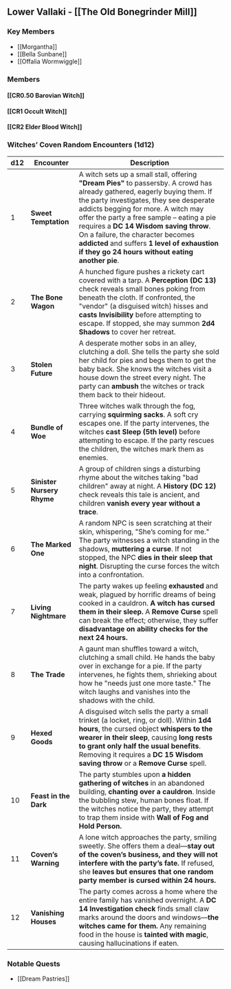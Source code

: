 ## **Lower Vallaki** - [[The Old Bonegrinder Mill]]

### **Key Members**
- [[Morgantha]]
- [[Bella Sunbane]]
- [[Offalia Wormwiggle]]

### **Members**
#### **[[CR0.50 Barovian Witch]]**
#### **[[CR1 Occult Witch]]**
#### **[[CR2 Elder Blood Witch]]**

### **Witches’ Coven Random Encounters (1d12)**

| d12 | Encounter                  | Description                                                                                                                                                                                                                                                                                                                                                                                                                                 |
| --- | -------------------------- | ------------------------------------------------------------------------------------------------------------------------------------------------------------------------------------------------------------------------------------------------------------------------------------------------------------------------------------------------------------------------------------------------------------------------------------------- |
| 1   | **Sweet Temptation**       | A witch sets up a small stall, offering **"Dream Pies"** to passersby. A crowd has already gathered, eagerly buying them. If the party investigates, they see desperate addicts begging for more. A witch may offer the party a free sample – eating a pie requires a **DC 14 Wisdom saving throw**. On a failure, the character becomes **addicted** and suffers **1 level of exhaustion if they go 24 hours without eating another pie**. |
| 2   | **The Bone Wagon**         | A hunched figure pushes a rickety cart covered with a tarp. A **Perception (DC 13)** check reveals small bones poking from beneath the cloth. If confronted, the "vendor" (a disguised witch) hisses and **casts Invisibility** before attempting to escape. If stopped, she may summon **2d4 Shadows** to cover her retreat.                                                                                                               |
| 3   | **Stolen Future**          | A desperate mother sobs in an alley, clutching a doll. She tells the party she sold her child for pies and begs them to get the baby back. She knows the witches visit a house down the street every night. The party can **ambush** the witches or track them back to their hideout.                                                                                                                                                       |
| 4   | **Bundle of Woe**          | Three witches walk through the fog, carrying **squirming sacks**. A soft cry escapes one. If the party intervenes, the witches **cast Sleep (5th level)** before attempting to escape. If the party rescues the children, the witches mark them as enemies.                                                                                                                                                                                 |
| 5   | **Sinister Nursery Rhyme** | A group of children sings a disturbing rhyme about the witches taking "bad children" away at night. A **History (DC 12)** check reveals this tale is ancient, and children **vanish every year without a trace**.                                                                                                                                                                                                                           |
| 6   | **The Marked One**         | A random NPC is seen scratching at their skin, whispering, "She’s coming for me." The party witnesses a witch standing in the shadows, **muttering a curse**. If not stopped, the NPC **dies in their sleep that night**. Disrupting the curse forces the witch into a confrontation.                                                                                                                                                       |
| 7   | **Living Nightmare**       | The party wakes up feeling **exhausted** and weak, plagued by horrific dreams of being cooked in a cauldron. **A witch has cursed them in their sleep.** A **Remove Curse** spell can break the effect; otherwise, they suffer **disadvantage on ability checks for the next 24 hours.**                                                                                                                                                    |
| 8   | **The Trade**              | A gaunt man shuffles toward a witch, clutching a small child. He hands the baby over in exchange for a pie. If the party intervenes, he fights them, shrieking about how he "needs just one more taste." The witch laughs and vanishes into the shadows with the child.                                                                                                                                                                     |
| 9   | **Hexed Goods**            | A disguised witch sells the party a small trinket (a locket, ring, or doll). Within **1d4 hours**, the cursed object **whispers to the wearer in their sleep**, causing **long rests to grant only half the usual benefits**. Removing it requires a **DC 15 Wisdom saving throw** or a **Remove Curse** spell.                                                                                                                             |
| 10  | **Feast in the Dark**      | The party stumbles upon **a hidden gathering of witches** in an abandoned building, **chanting over a cauldron**. Inside the bubbling stew, human bones float. If the witches notice the party, they attempt to trap them inside with **Wall of Fog and Hold Person.**                                                                                                                                                                      |
| 11  | **Coven’s Warning**        | A lone witch approaches the party, smiling sweetly. She offers them a deal—**stay out of the coven’s business, and they will not interfere with the party’s fate.** If refused, she **leaves but ensures that one random party member is cursed within 24 hours.**                                                                                                                                                                          |
| 12  | **Vanishing Houses**       | The party comes across a home where the entire family has vanished overnight. A **DC 14 Investigation check** finds small claw marks around the doors and windows—**the witches came for them.** Any remaining food in the house is **tainted with magic**, causing hallucinations if eaten.                                                                                                                                                |

### **Notable Quests**
- [[Dream Pastries]]
